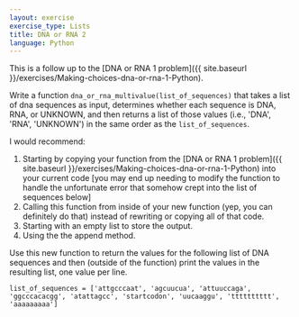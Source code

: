```yaml
---
layout: exercise
exercise_type: Lists
title: DNA or RNA 2
language: Python
---
```


This is a follow up to the
[DNA or RNA 1 problem]({{ site.baseurl }}/exercises/Making-choices-dna-or-rna-1-Python).

Write a function `dna_or_rna_multivalue(list_of_sequences)` that
takes a list of dna sequences as input, determines whether each sequence
is DNA, RNA, or UNKNOWN, and then returns a list of those values (i.e.,
'DNA', 'RNA', 'UNKNOWN') in the same order as the `list_of_sequences`.

I would recommend:

1.  Starting by copying your function from the [DNA or RNA 1 problem]({{ site.baseurl }}/exercises/Making-choices-dna-or-rna-1-Python)
    into your current code [you may end up needing to modify the
    function to handle the unfortunate error that somehow crept into the
    list of sequences below]
2.  Calling this function from inside of your new function (yep, you can
    definitely do that) instead of rewriting or copying all of that
    code.
3.  Starting with an empty list to store the output.
4.  Using the the append method.

Use this new function to return the values for the following list of DNA
sequences and then (outside of the function) print the values in the
resulting list, one value per line.

```
list_of_sequences = ['attgcccaat', 'agcuucua', 'attuuccaga',
'ggcccacacgg', 'atattagcc', 'startcodon', 'uucaaggu', 'tttttttttt',
'aaaaaaaaa']
```
